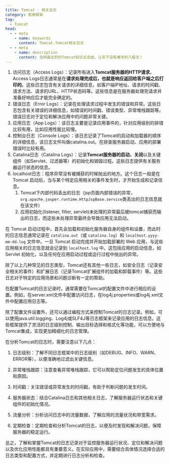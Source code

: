 ```yaml
---
title: Tomcat - 相关日志
category: 常用框架
tag:
  - Tomcat
head:
  - - meta
    - name: keywords
      content: Tomcat,Tomcat相关日志
  - - meta
    - name: description
      content: 全网最全的的Tomcat知识点总结，让天下没有难学的八股文！
---
```




1. 访问日志（Access Logs）：记录所有进入**Tomcat服务器的HTTP请求**。Access  Logs日志通常是在**请求处理完成后，也就是响应返回给客户端之后打印的**。这些日志包含有关请求的详细信息，如客户端IP地址、请求的时间戳、请求方法、请求的URL、HTTP状态码等。这些信息是在服务器处理完请求并准备好响应后才能完全确定的。
2. 错误日志（Error Logs）：记录在处理请求过程中发生的错误和异常。这些日志包含有关错误的详细信息，如错误的时间戳、错误类型、异常堆栈跟踪等。错误日志对于定位和解决应用中的问题非常关键。
3. 应用日志（App Logs）：该日志主要是记录应用事件的，针对应用级别的排错比较有用，比如应用性能比较慢。
4. 控制台日志（Console Logs）：该日志记录了Tomcat的启动和加载器的顺序的详细信息，该日志文件叫做catalina.out。在排查服务器启动、应用的部署错误时比较有用。
5. Catalina日志（Catalina Logs）：记录**Tomcat服务器的启动、关闭**以及关键组件（如Servlet、过滤器等）的初始化和销毁过程。这些日志提供有关服务器运行状态的信息。
6. localhost日志：程序异常没有被捕获的时候抛出的地方。这个日志一般是在 Tomcat 启动后，当与某个特定应用相关的事件发生时，才开始生成和记录信息。
   1. Tomcat下内部代码丢出的日志（jsp页面内部错误的异常，`org.apache.jasper.runtime.HttpJspBase.service`类丢出的日志信息就在该文件）
   2. 应用初始化(listener, filter, servlet)未处理的异常最后被tomcat捕获而输出的日志，而这些未处理异常最终会导致应用无法启动。

在 Tomcat 启动过程中，首先会加载和初始化服务器自身的组件和设置，而此时的日志信息通常记录在 `catalina.out`（或 `catalina.log`）和 `localhost.yyyy-mm-dd.log` 文件中。一旦 Tomcat 启动完成并开始加载部署的 Web 应用，与这些应用相关的日志信息就会记录到 `localhost.log` 中。这包括应用的启动信息，如 Servlet 初始化，以及任何在应用启动过程或运行过程中抛出的异常。




除了以上几种常见的日志类型，Tomcat还有其他一些日志，如安全日志（记录安全相关的事件）和扩展日志（记录Tomcat扩展组件的加载和卸载事件）等。这些日志对于特定的应用场景和问题诊断有一定的帮助。

在配置Tomcat的日志记录时，通常需要在Tomcat的配置文件中进行相应的设置。例如，在server.xml文件中配置访问日志，在log4j.properties或log4j.xml文件中配置应用日志等。



除了配置文件设置外，还可以通过编程方式来控制Tomcat的日志记录。例如，可以使用java.util.logging、Log4j或SLF4J等日志框架来记录应用的日志信息。这些框架提供了灵活的日志级别控制、输出目标选择和格式化等功能，可以方便地与Tomcat集成，实现更加精细化的日志管理。

在分析Tomcat的日志时，需要注意以下几点：

1. 日志级别：了解不同日志框架中的日志级别（如DEBUG、INFO、WARN、ERROR等），以便准确地过滤出关键信息。

2. 异常堆栈跟踪：注意查看异常堆栈跟踪，它可以帮助定位问题发生的具体位置和原因。
3. 时间戳：关注错误或异常发生的时间戳，有助于判断问题的发生时间。
4. 服务器状态：结合Catalina日志和其他相关日志，了解服务器运行状态和关键组件的初始化情况。
5. 流量分析：分析访问日志中的流量数据，了解应用的流量状况和带宽需求。
6. 定期检查：定期检查和分析Tomcat的日志，以便及时发现和解决问题，保障服务器的稳定运行。

总之，了解和掌握Tomcat的日志记录对于监控服务器运行状况、定位和解决问题以及优化应用性能都具有重要意义。在实际应用中，需要结合具体情况选择合适的日志类型和配置方式，并定期进行日志分析和检查。

<!-- @include: @article-footer.snippet.md -->     